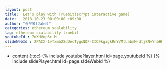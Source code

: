 ```yaml
---
layout: post
title:  Let’s play with Truebit(scrypt interactive game)
date:   2018-10-23 00:00:00 +09:00
author: "송무복(Jake)"
categories: ethereum scalability
tag: ethereum scalability truebit
youtubeId : 7oXHVop3r_M
slideWebId : 2PACX-1vTxmb2SdUecTygoNQF-CIO9kgigkRnYVMtLabmM-dtjBNvYhbHWhOoG2kI_29BuPL_VKJcRDYBdgrs5
---
```

* content
{:toc}
{% include youtubePlayer.html id=page.youtubeId %}
{% include slidePlayer.html id=page.slideWebId %}
